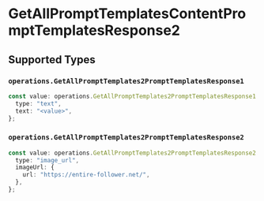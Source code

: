 # GetAllPromptTemplatesContentPromptTemplatesResponse2


## Supported Types

### `operations.GetAllPromptTemplates2PromptTemplatesResponse1`

```typescript
const value: operations.GetAllPromptTemplates2PromptTemplatesResponse1 = {
  type: "text",
  text: "<value>",
};
```

### `operations.GetAllPromptTemplates2PromptTemplatesResponse2`

```typescript
const value: operations.GetAllPromptTemplates2PromptTemplatesResponse2 = {
  type: "image_url",
  imageUrl: {
    url: "https://entire-follower.net/",
  },
};
```

